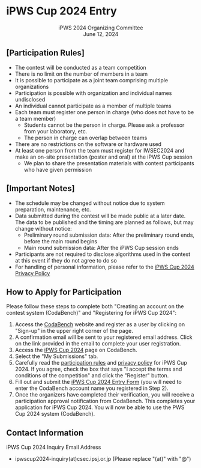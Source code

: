 # iPWS Cup 2024 Entry
<div align="center">
iPWS 2024 Organizing Committee
<br>
June 12, 2024
</div>

## [Participation Rules]
- The contest will be conducted as a team competition
- There is no limit on the number of members in a team
- It is possible to participate as a joint team comprising multiple organizations
- Participation is possible with organization and individual names undisclosed
- An individual cannot participate as a member of multiple teams
- Each team must register one person in charge (who does not have to be a team member)
    - Students cannot be the person in charge. Please ask a professor from your laboratory, etc.
    - The person in charge can overlap between teams
- There are no restrictions on the software or hardware used
- At least one person from the team must register for IWSEC2024 and make an on-site presentation (poster and oral) at the iPWS Cup session
    - We plan to share the presentation materials with contest participants who have given permission

## [Important Notes]
- The schedule may be changed without notice due to system preparation, maintenance, etc.
- Data submitted during the contest will be made public at a later date. The data to be published and the timing are planned as follows, but may change without notice:
    - Preliminary round submission data: After the preliminary round ends, before the main round begins
    - Main round submission data: After the iPWS Cup session ends
- Participants are not required to disclose algorithms used in the contest at this event if they do not agree to do so
- For handling of personal information, please refer to the [iPWS Cup 2024 Privacy Policy](./privacy_policy.html)

## How to Apply for Participation
Please follow these steps to complete both "Creating an account on the contest system (CodaBench)" and "Registering for iPWS Cup 2024":

1. Access the [CodaBench](https://www.codabench.org/) website and register as a user by clicking on "Sign-up" in the upper right corner of the page.
2. A confirmation email will be sent to your registered email address. Click on the link provided in the email to complete your user registration.
3. Access the [iPWS Cup 2024](https://www.codabench.org/competitions/3260/) page on CodaBench.
4. Select the "My Submissions" tab.
5. Carefully read the [participation rules](https://www.iwsec.org/ipws2024/entry.html) and [privacy policy](https://www.iwsec.org/ipws2024/privacy_policy.html) for iPWS Cup 2024. If you agree, check the box that says "I accept the terms and conditions of the competition" and click the "Register" button.
6. Fill out and submit the [iPWS Cup 2024 Entry Form](https://forms.gle/C4Rf1ZWkqvF5LeV67) (you will need to enter the CodaBench account name you registered in Step 2).
7. Once the organizers have completed their verification, you will receive a participation approval notification from CodaBench. This completes your application for iPWS Cup 2024. You will now be able to use the PWS Cup 2024 system (CodaBench).

## Contact Information
iPWS Cup 2024 Inquiry Email Address

- ipwscup2024-inquiry(at)csec.ipsj.or.jp (Please replace "(at)" with "@")
